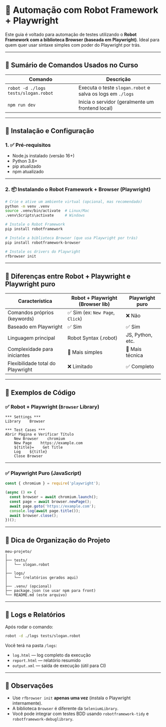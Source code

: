 # 📘 Automação com Robot Framework + Playwright

Este guia é voltado para automação de testes utilizando o **Robot Framework com a biblioteca Browser (baseada em Playwright)**. Ideal para quem quer usar sintaxe simples com poder do Playwright por trás.

---

## 📌 Sumário de Comandos Usados no Curso

| Comando | Descrição |
|--------|-----------|
| `robot -d ./logs tests/slogan.robot` | Executa o teste `slogan.robot` e salva os logs em `./logs` |
| `npm run dev` | Inicia o servidor (geralmente um frontend local) |

---

## 🔧 Instalação e Configuração

### 1. ✅ Pré-requisitos

- Node.js instalado (versão 16+)
- Python 3.8+
- pip atualizado
- npm atualizado

---

### 2. 📦 Instalando o Robot Framework + Browser (Playwright)

```bash
# Crie e ative um ambiente virtual (opcional, mas recomendado)
python -m venv .venv
source .venv/bin/activate  # Linux/Mac
.venv\Scripts\activate     # Windows

# Instale o Robot Framework
pip install robotframework

# Instale a biblioteca Browser (que usa Playwright por trás)
pip install robotframework-browser

# Instale os drivers do Playwright
rfbrowser init
```

---

## 🤖 Diferenças entre Robot + Playwright e Playwright puro

| Característica                    | Robot + Playwright (Browser lib) | Playwright puro |
|----------------------------------|----------------------------------|-----------------|
| Comandos próprios (keywords)     | ✅ Sim (ex: `New Page`, `Click`) | ❌ Não          |
| Baseado em Playwright            | ✅ Sim                            | ✅ Sim          |
| Linguagem principal              | Robot Syntax (.robot)            | JS, Python, etc.|
| Complexidade para iniciantes     | 🔰 Mais simples                   | 🧠 Mais técnica |
| Flexibilidade total do Playwright| ❌ Limitado                       | ✅ Completo     |

---

## 🧪 Exemplos de Código

### ✅ Robot + Playwright (`Browser` Library)

```robot
*** Settings ***
Library    Browser

*** Test Cases ***
Abrir Página e Verificar Título
    New Browser    chromium
    New Page    https://example.com
    ${title}=    Get Title
    Log    ${title}
    Close Browser
```

---

### ✅ Playwright Puro (JavaScript)

```javascript
const { chromium } = require('playwright');

(async () => {
  const browser = await chromium.launch();
  const page = await browser.newPage();
  await page.goto('https://example.com');
  console.log(await page.title());
  await browser.close();
})();
```

---

## 🚀 Dica de Organização do Projeto

```
meu-projeto/
│
├── tests/
│   └── slogan.robot
│
├── logs/
│   └── (relatórios gerados aqui)
│
├── .venv/ (opcional)
├── package.json (se usar npm para front)
└── README.md (este arquivo)
```

---

## 📂 Logs e Relatórios

Após rodar o comando:
```bash
robot -d ./logs tests/slogan.robot
```
Você terá na pasta `/logs`:

- `log.html` — log completo da execução
- `report.html` — relatório resumido
- `output.xml` — saída de execução (útil para CI)

---

## 🧠 Observações

- Use `rfbrowser init` **apenas uma vez** (instala o Playwright internamente).
- A biblioteca `Browser` é diferente da `SeleniumLibrary`.
- Você pode integrar com testes BDD usando `robotframework-tidy` e `robotframework-debuglibrary`.
